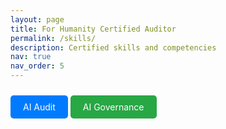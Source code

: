 ```yaml
---
layout: page
title: For Humanity Certified Auditor
permalink: /skills/
description: Certified skills and competencies
nav: true
nav_order: 5
---
```


<a href="/ai-audit/" style="display:inline-block; padding:10px 20px; background:#007bff; color:white; border-radius:5px; text-decoration:none; margin: 10px 0;">
  AI Audit 
</a>

<a href="/ai-governance/" style="display:inline-block; padding:10px 20px; background:#28a745; color:white; border-radius:5px; text-decoration:none; margin: 10px 0;">
  AI Governance
</a>
